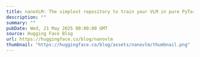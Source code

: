 ```yaml
---
title: nanoVLM: The simplest repository to train your VLM in pure PyTorch
description: ""
summary: ""
pubDate: Wed, 21 May 2025 00:00:00 GMT
source: Hugging Face Blog
url: https://huggingface.co/blog/nanovlm
thumbnail: "https://huggingface.co/blog/assets/nanovlm/thumbnail.png"
---
```


